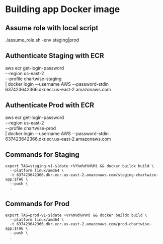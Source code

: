 # Building app Docker image

## Assume role with local script
./assume_role.sh -env staging|prod

## Authenticate Staging with ECR
aws ecr get-login-password \
  --region us-east-2 \
  --profile chartwise-staging \
| docker login --username AWS --password-stdin 637423642366.dkr.ecr.us-east-2.amazonaws.com

## Authenticate Prod with ECR
aws ecr get-login-password \
  --region us-east-2 \
  --profile chartwise-prod \
| docker login --username AWS --password-stdin 637423642366.dkr.ecr.us-east-2.amazonaws.com

## Commands for Staging
```
export TAG=staging-v1-$(date +%Y%m%d%H%M) && docker buildx build \
  --platform linux/amd64 \
  -t 637423642366.dkr.ecr.us-east-2.amazonaws.com/staging-chartwise-app:$TAG \
  --push \
  .
```

## Commands for Prod
```
export TAG=prod-v1-$(date +%Y%m%d%H%M) && docker buildx build \
  --platform linux/amd64 \
  -t 637423642366.dkr.ecr.us-east-2.amazonaws.com/prod-chartwise-app:$TAG \
  --push \
  .
```
